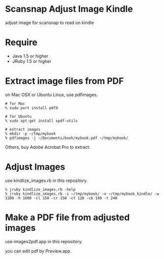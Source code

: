 Scansnap Adjust Image Kindle
============================
adjust image for scansnap to read on kindle

Require
=======

* Java 1.5 or higher
* JRuby 1.5 or higher


Extract image files from PDF
=========================

on Mac OSX or Ubuntu Linux, use pdfimages.

    # for Mac
    % sudo port install pdfX

    # for Ubuntu
    % sudo apt-get install xpdf-utils

    # extract images
    % mkdir -p ~/tmp/mybook
    % pdfimages -j ~/Documents/book/mybook.pdf ~/tmp/mybook/


Others, buy Adobe Acrobat Pro to extract.


Adjust Images
=============

use kindlize_images.rb in this repository.

    % jruby kindlize_images.rb -help
    % jruby kindlize_images.rb -i ~/tmp/mybook/ -o ~/tmp/mybook_kindle/ -w 1200 -h 1600 -cl 150 -cr 150 -ct 120 -cb 180 -t 240


Make a PDF file from adjusted images
====================================

use images2pdf.app in this repository.

you can edit pdf by Preview.app.